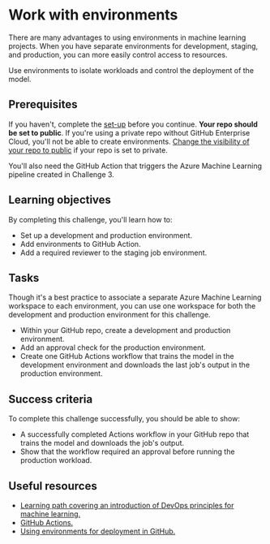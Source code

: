 # Work with environments

There are many advantages to using environments in machine learning projects. When you have separate environments for development, staging, and production, you can more easily control access to resources. 

Use environments to isolate workloads and control the deployment of the model.

## Prerequisites

If you haven't, complete the [set-up](00-set-up.md) before you continue. **Your repo should be set to public**. If you're using a private repo without GitHub Enterprise Cloud, you'll not be able to create environments. [Change the visibility of your repo to public](https://docs.github.com/repositories/managing-your-repositorys-settings-and-features/managing-repository-settings/setting-repository-visibility) if your repo is set to private.

You'll also need the GitHub Action that triggers the Azure Machine Learning pipeline created in Challenge 3. 

## Learning objectives

By completing this challenge, you'll learn how to:

- Set up a development and production environment.
- Add environments to GitHub Action.
- Add a required reviewer to the staging job environment.

## Tasks

Though it's a best practice to associate a separate Azure Machine Learning workspace to each environment, you can use one workspace for both the development and production environment for this challenge. 

- Within your GitHub repo, create a development and production environment.
- Add an approval check for the production environment.  
- Create one GitHub Actions workflow that trains the model in the development environment and downloads the last job's output in the production environment.

## Success criteria

To complete this challenge successfully, you should be able to show:

- A successfully completed Actions workflow in your GitHub repo that trains the model and downloads the job's output.
- Show that the workflow required an approval before running the production workload.

## Useful resources

- [Learning path covering an introduction of DevOps principles for machine learning.](https://docs.microsoft.com/learn/paths/introduction-machine-learn-operations/)
- [GitHub Actions.](https://docs.github.com/actions/guides)
- [Using environments for deployment in GitHub.](https://docs.github.com/actions/deployment/targeting-different-environments/using-environments-for-deployment)